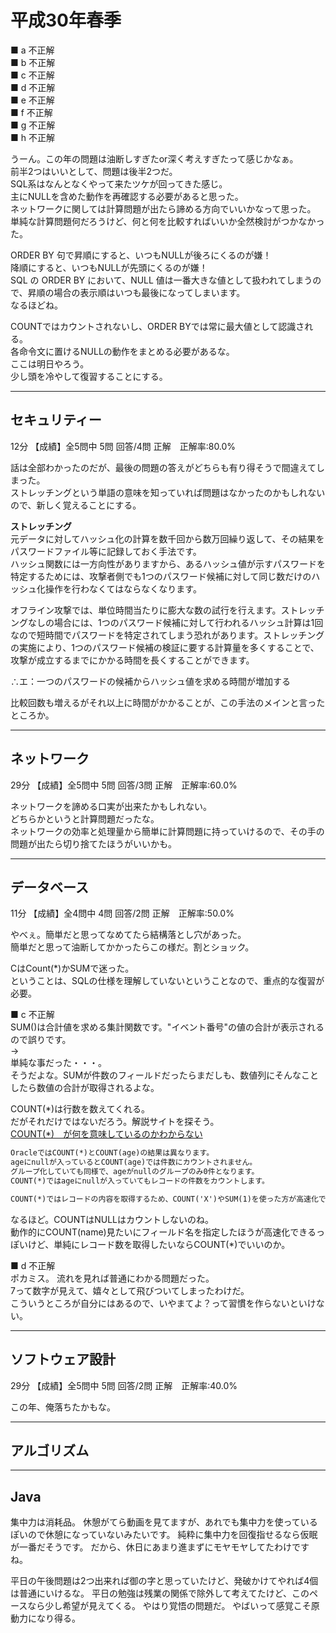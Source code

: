 # 平成30年春季

■ a 不正解  
■ b 不正解  
■ c 不正解  
■ d 不正解  
■ e 不正解  
■ f 不正解  
■ g 不正解  
■ h 不正解  

うーん。この年の問題は油断しすぎたor深く考えすぎたって感じかなぁ。  
前半2つはいいとして、問題は後半2つだ。  
SQL系はなんとなくやって来たツケが回ってきた感じ。  
主にNULLを含めた動作を再確認する必要があると思った。  
ネットワークに関しては計算問題が出たら諦める方向でいいかなって思った。  
単純な計算問題何だろうけど、何と何を比較すればいいか全然検討がつかなかった。  

ORDER BY 句で昇順にすると、いつもNULLが後ろにくるのが嫌！  
降順にすると、いつもNULLが先頭にくるのが嫌！  
SQL の ORDER BY において、NULL 値は一番大きな値として扱われてしまうので、昇順の場合の表示順はいつも最後になってしまいます。  
なるほどね。  

COUNTではカウントされないし、ORDER BYでは常に最大値として認識される。  
各命令文に置けるNULLの動作をまとめる必要があるな。  
ここは明日やろう。  
少し頭を冷やして復習することにする。  

---

## セキュリティー

12分 【成績】全5問中 5問 回答/4問 正解　正解率:80.0%  

話は全部わかったのだが、最後の問題の答えがどちらも有り得そうで間違えてしまった。  
ストレッチングという単語の意味を知っていれば問題はなかったのかもしれないので、新しく覚えることにする。  

**ストレッチング**  
元データに対してハッシュ化の計算を数千回から数万回繰り返して、その結果をパスワードファイル等に記録しておく手法です。  
ハッシュ関数には一方向性がありますから、あるハッシュ値が示すパスワードを特定するためには、攻撃者側でも1つのパスワード候補に対して同じ数だけのハッシュ化操作を行わなくてはならなくなります。  

オフライン攻撃では、単位時間当たりに膨大な数の試行を行えます。ストレッチングなしの場合には、1つのパスワード候補に対して行われるハッシュ計算は1回なので短時間でパスワードを特定されてしまう恐れがあります。ストレッチングの実施により、1つのパスワード候補の検証に要する計算量を多くすることで、攻撃が成立するまでにかかる時間を長くすることができます。  

∴エ：一つのパスワードの候補からハッシュ値を求める時間が増加する

比較回数も増えるがそれ以上に時間がかかることが、この手法のメインと言ったところか。  

---

## ネットワーク

29分 【成績】全5問中 5問 回答/3問 正解　正解率:60.0%  

ネットワークを諦める口実が出来たかもしれない。  
どちらかというと計算問題だったな。  
ネットワークの効率と処理量から簡単に計算問題に持っていけるので、その手の問題が出たら切り捨てたほうがいいかも。  


---

## データベース

11分 【成績】全4問中 4問 回答/2問 正解　正解率:50.0%  

やべぇ。簡単だと思ってなめてたら結構落とし穴があった。  
簡単だと思って油断してかかったらこの様だ。割とショック。

CはCount(*)かSUMで迷った。  
ということは、SQLの仕様を理解していないということなので、重点的な復習が必要。  

■ c 不正解  
SUM()は合計値を求める集計関数です。"イベント番号"の値の合計が表示されるので誤りです。  
→  
単純な事だった・・・。  
そうだよな。SUMが件数のフィールドだったらまだしも、数値列にそんなことしたら数値の合計が取得されるよな。  

COUNT(*)は行数を数えてくれる。  
だがそれだけではないだろう。解説サイトを探そう。  
[COUNT(*)　が何を意味しているのかわからない](https://ja.stackoverflow.com/questions/42915/count-%E3%81%8C%E4%BD%95%E3%82%92%E6%84%8F%E5%91%B3%E3%81%97%E3%81%A6%E3%81%84%E3%82%8B%E3%81%AE%E3%81%8B%E3%82%8F%E3%81%8B%E3%82%89%E3%81%AA%E3%81%84)  

``` txt
OracleではCOUNT(*)とCOUNT(age)の結果は異なります。
ageにnullが入っているとCOUNT(age)では件数にカウントされません。
グループ化していても同様で、ageがnullのグループのみ0件となります。
COUNT(*)ではageにnullが入っていてもレコードの件数をカウントします。

COUNT(*)ではレコードの内容を取得するため、COUNT('X')やSUM(1)を使った方が高速化できると教わったことがあります。(10年ほど前に聞いたノウハウなので現在も適用されるのかは不明ですが…)
```

なるほど。COUNTはNULLはカウントしないのね。  
動作的にCOUNT(name)見たいにフィールド名を指定したほうが高速化できるっぽいけど、単純にレコード数を取得したいならCOUNT(*)でいいのか。  

■ d 不正解  
ポカミス。
流れを見れば普通にわかる問題だった。  
7って数字が見えて、嬉々として飛びついてしまったわけだ。  
こういうところが自分にはあるので、いやまてよ？って習慣を作らないといけない。  

---

## ソフトウェア設計

29分 【成績】全5問中 5問 回答/2問 正解　正解率:40.0%  

この年、俺落ちたかもな。  


---

## アルゴリズム

---

## Java




集中力は消耗品。
休憩がてら動画を見てますが、あれでも集中力を使っているぽいので休憩になっていないみたいです。
純粋に集中力を回復指せるなら仮眠が一番だそうです。
だから、休日にあまり進まずにモヤモヤしてたわけですね。


平日の午後問題は2つ出来れば御の字と思っていたけど、発破かけてやれば4個は普通にいけるな。
平日の勉強は残業の関係で除外して考えてたけど、このペースなら少し希望が見えてくる。
やはり覚悟の問題だ。
やばいって感覚こそ原動力になり得る。
